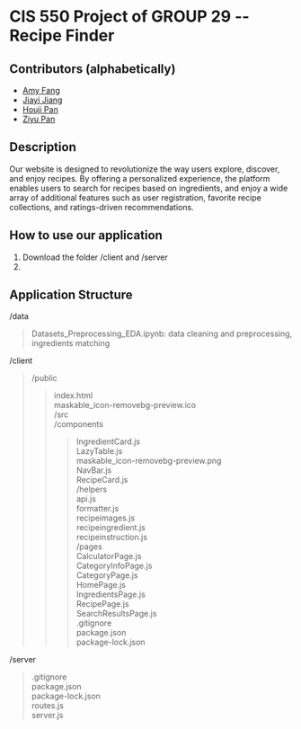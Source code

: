 # CIS 550 Project of GROUP 29 -- Recipe Finder
## Contributors (alphabetically)
* [Amy Fang](https://github.com/AMYFYJ)
* [Jiayi Jiang](https://github.com/JiangJiayi32)
* [Houji Pan](https://github.com/houjipan)
* [Ziyu Pan](https://github.com/ziyupan26)

## Description
Our website is designed to revolutionize the way users explore, discover, and enjoy recipes. By offering a personalized experience, the platform enables users to search for recipes based on ingredients, and enjoy a wide array of additional features such as user registration, favorite recipe collections, and ratings-driven recommendations. 

## How to use our application
1. Download the folder /client and /server
2. 

## Application Structure
/data     
>Datasets_Preprocessing_EDA.ipynb: data cleaning and preprocessing, ingredients matching

/client          
>/public            
>>index.html        
>>maskable_icon-removebg-preview.ico            
>/src         
>>/components             
>>>IngredientCard.js           
>>>LazyTable.js          
      maskable_icon-removebg-preview.png           
      NavBar.js            
      RecipeCard.js         
>>/helpers        
>>>api.js        
      formatter.js        
      recipeimages.js            
      recipeingredient.js           
      recipeinstruction.js         
>>/pages        
>>>CalculatorPage.js           
      CategoryInfoPage.js         
      CategoryPage.js       
      HomePage.js   
      IngredientsPage.js    
      RecipePage.js     
      SearchResultsPage.js    
>.gitignore     
    package.json    
    package-lock.json   

/server     
>.gitignore       
  package.json    
  package-lock.json        
  routes.js   
  server.js    


